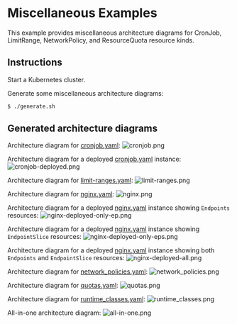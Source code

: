 # Miscellaneous Examples

This example provides miscellaneous architecture diagrams for CronJob, LimitRange, NetworkPolicy, and ResourceQuota resource kinds.

## Instructions

Start a Kubernetes cluster.

Generate some miscellaneous architecture diagrams:

```sh
$ ./generate.sh
```

## Generated architecture diagrams

Architecture diagram for [cronjob.yaml](cronjob.yaml):
![cronjob.png](cronjob.png)

Architecture diagram for a deployed [cronjob.yaml](cronjob.yaml) instance:
![cronjob-deployed.png](cronjob-deployed.png)

Architecture diagram for [limit-ranges.yaml](limit-ranges.yaml):
![limit-ranges.png](limit-ranges.png)

Architecture diagram for [nginx.yaml](nginx.yaml):
![nginx.png](nginx.png)

Architecture diagram for a deployed [nginx.yaml](nginx.yaml) instance showing `Endpoints` resources:
![nginx-deployed-only-ep.png](nginx-deployed-only-ep.png)

Architecture diagram for a deployed [nginx.yaml](nginx.yaml) instance showing `EndpointSlice` resources:
![nginx-deployed-only-eps.png](nginx-deployed-only-eps.png)

Architecture diagram for a deployed [nginx.yaml](nginx.yaml) instance showing both `Endpoints` and `EndpointSlice` resources:
![nginx-deployed-all.png](nginx-deployed-all.png)

Architecture diagram for [network_policies.yaml](network_policies.yaml):
![network_policies.png](network_policies.png)

Architecture diagram for [quotas.yaml](quotas.yaml):
![quotas.png](quotas.png)

Architecture diagram for [runtime_classes.yaml](runtime_classes.yaml):
![runtime_classes.png](runtime_classes.png)

All-in-one architecture diagram:
![all-in-one.png](all-in-one.png)
